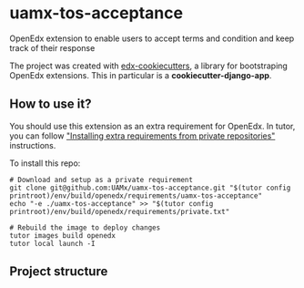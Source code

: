 # uamx-tos-acceptance
OpenEdx extension to enable users to accept terms and condition and keep track of their response

The project was created with [edx-cookiecutters](https://github.com/openedx/edx-cookiecutters/tree/master), a library for bootstraping OpenEdx extensions. This in particular is a **cookiecutter-django-app**.

## How to use it?

You should use this extension as an extra requirement for OpenEdx. In tutor, you can follow ["Installing extra requirements from private repositories"](https://docs.tutor.overhang.io/configuration.html#installing-extra-requirements-from-private-repositories) instructions.

To install this repo: 
```
# Download and setup as a private requirement
git clone git@github.com:UAMx/uamx-tos-acceptance.git "$(tutor config printroot)/env/build/openedx/requirements/uamx-tos-acceptance"
echo "-e ./uamx-tos-acceptance" >> "$(tutor config printroot)/env/build/openedx/requirements/private.txt"

# Rebuild the image to deploy changes
tutor images build openedx
tutor local launch -I
```

## Project structure



